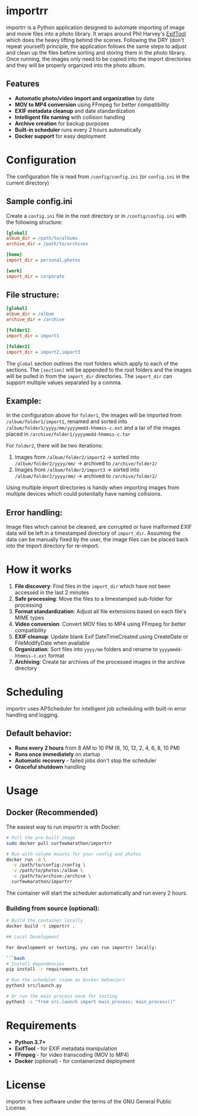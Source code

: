 # importrr

importrr is a Python application designed to automate importing of image and movie files into a photo library. It wraps around Phil Harvey's [ExifTool](https://exiftool.org/) which does the heavy lifting behind the scenes. Following the DRY (don't repeat yourself) principle, the application follows the same steps to adjust and clean up the files before sorting and storing them in the photo library. Once running, the images only need to be copied into the import directories and they will be properly organized into the photo album.

## Features

- **Automatic photo/video import and organization** by date
- **MOV to MP4 conversion** using FFmpeg for better compatibility
- **EXIF metadata cleanup** and date standardization
- **Intelligent file naming** with collision handling
- **Archive creation** for backup purposes
- **Built-in scheduler** runs every 2 hours automatically
- **Docker support** for easy deployment

# Configuration

The configuration file is read from `/config/config.ini` (or `config.ini` in the current directory)

## Sample config.ini

Create a `config.ini` file in the root directory or in `/config/config.ini` with the following structure:

```ini
[global]
album_dir = /path/to/albums
archive_dir = /path/to/archives

[home]
import_dir = personal,photos

[work]
import_dir = corporate
```

## File structure:

```ini
[global]
album_dir = /album
archive_dir = /archive

[folder1]
import_dir = import1

[folder2]
import_dir = import2,import3
```

The `global` section outlines the root folders which apply to each of the sections. The `[section]` will be appended to the root folders and the images will be pulled in from the `import_dir` directories. The `import_dir` can support multiple values separated by a comma.

## Example:

In the configuration above for `folder1`, the images will be imported from `/album/folder1/import1`, renamed and sorted into `/album/folder1/yyyy/mm/yyyymmdd-hhmmss-c.ext` and a tar of the images placed in `/archive/folder1/yyyymmdd-hhmmss-c.tar`

For `folder2`, there will be two iterations:
1. Images from `/album/folder2/import2` → sorted into `/album/folder2/yyyy/mm/` → archived to `/archive/folder2/`
2. Images from `/album/folder2/import3` → sorted into `/album/folder2/yyyy/mm/` → archived to `/archive/folder2/`

Using multiple import directories is handy when importing images from multiple devices which could potentially have naming collisions.

## Error handling:

Image files which cannot be cleaned, are corrupted or have malformed EXIF data will be left in a timestamped directory of `import_dir`. Assuming the data can be manually fixed by the user, the image files can be placed back into the import directory for re-import.  

# How it works

1. **File discovery**: Find files in the `import_dir` which have not been accessed in the last 2 minutes
2. **Safe processing**: Move the files to a timestamped sub-folder for processing
3. **Format standardization**: Adjust all file extensions based on each file's MIME types
4. **Video conversion**: Convert MOV files to MP4 using FFmpeg for better compatibility
5. **EXIF cleanup**: Update blank Exif DateTimeCreated using CreateDate or FileModifyDate when available
6. **Organization**: Sort files into `yyyy/mm` folders and rename to `yyyymmdd-hhmmss-c.ext` format
7. **Archiving**: Create tar archives of the processed images in the archive directory

# Scheduling

importrr uses APScheduler for intelligent job scheduling with built-in error handling and logging.

## Default behavior:
- **Runs every 2 hours** from 8 AM to 10 PM (8, 10, 12, 2, 4, 6, 8, 10 PM)
- **Runs once immediately** on startup
- **Automatic recovery** - failed jobs don't stop the scheduler
- **Graceful shutdown** handling

# Usage

## Docker (Recommended)

The easiest way to run importrr is with Docker:

```bash
# Pull the pre-built image
sudo docker pull curfewmarathon/importrr

# Run with volume mounts for your config and photos
docker run -d \
  -v /path/to/config:/config \
  -v /path/to/photos:/album \
  -v /path/to/archive:/archive \
  curfewmarathon/importrr
```

The container will start the scheduler automatically and run every 2 hours.

### Building from source (optional):

```bash
# Build the container locally
docker build -t importrr .

## Local Development

For development or testing, you can run importrr locally:

```bash
# Install dependencies
pip install -r requirements.txt

# Run the scheduler (same as Docker behavior)
python3 src/launch.py

# Or run the main process once for testing
python3 -c "from src.launch import main_process; main_process()"
```
# Requirements

- **Python 3.7+**
- **ExifTool** - for EXIF metadata manipulation
- **FFmpeg** - for video transcoding (MOV to MP4)
- **Docker** (optional) - for containerized deployment

# License

importrr is free software under the terms of the GNU General Public License.